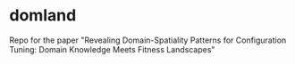 # domland
Repo for the paper "Revealing Domain-Spatiality Patterns for Configuration Tuning: Domain Knowledge Meets Fitness Landscapes"
